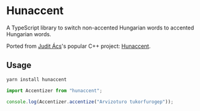 # Hunaccent

A TypeScript library to switch non-accented Hungarian words to accented Hungarian words.

Ported from [Judit Ács](https://github.com/juditacs)'s popular C++ project: [Hunaccent](https://github.com/juditacs/hunaccent).

## Usage

```bash
yarn install hunaccent
```

```javascript
import Accentizer from "hunaccent";

console.log(Accentizer.accentize("Arvizoturo tukorfurogep"));
```